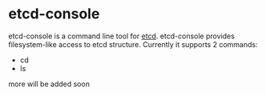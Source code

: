 # etcd-console

etcd-console is a command line tool for [etcd](https://github.com/coreos/etcd).
etcd-console provides filesystem-like access to etcd structure. Currently it supports 2 commands:
 * cd
 * ls

more will be added soon
 